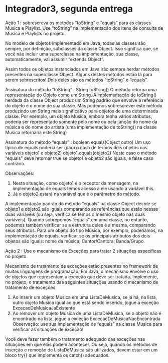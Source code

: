 # Integrador3, segunda entrega

Ação 1 : sobrescreva os métodos “toString” e “equals” para as classes Musica e Playlist.
Use “toString” na implementação dos itens de consulta de Musica e Playlists no projeto.

No modelo de objetos implementado em Java, todas as classes são sempre, por
definição, subclasses da classe Object. Isso significa que, se você não incluir uma superclasse
na implementação, sua classe, automaticamente, vai assumir “extends Object”. 

Assim todos os objetos instanciados em Java irão sempre herdar métodos presentes na
superclasse Object. Alguns destes métodos estão lá para serem sobrescritos! Dois deles são os
métodos “toString” e “equals”.

Assinatura do método “toString” : String toString()
O método retorna uma representação do Objeto como um String.
A implementação de toString() herdada da classe Object produz um String padrão que envolve
a referência do objeto e o nome de sua classe. Mas podemos sobrescrever este método
produzindo um String mais significativo para objetos de uma determinada classe.
Por exemplo, um objeto Musica, embora tenha vários atributos, poderia ser representado
somente pelo nome ou pela junção do nome da música e do nome do artista (uma
implementação de toString() na classe Musica retornaria este String)


Assinatura do método “equals” : boolean equals(Object outro)
Um uso típico de equals poderia ser (para o caso de termos dois objetos nas variáveis objeto1 e
objeto2)
  objeto1.equals(objeto2)
Neste caso o método “equals” deve retornar true se objeto1 e objeto2 são iguais, e false caso
contrário.

Observações:
1. Nesta situação, como objeto1 é o receptor da mensagem, na implementação de equals temos acesso a ele usando a variável this.
2. Já o objeto2 estará na variável que é o parâmetro do método.
  
A implementação padrão do método “equals” na classe Object decide se objeto1 e objeto2 são
iguais comparando as referências que estão nessas duas variáveis (ou seja, verifica se temos o
mesmo objeto nas duas variáveis).
Quando sobrepomos “equals” em uma classe, no entanto, podemos também verificar se a
estrutura deles é a mesma, comparando seus atributos. Para um objeto do tipo Música, por
exemplo, poderíamos, na implementação de equals, verificar se os principais atributos dos dois
objetos são iguais: nome da música; Cantor/Cantora; Banda/Grupo.

Ação 2 : Use o mecanismo de Exceções para tratar 2 situações específicas no projeto

Mecanismo de tratamento de exceções estão presentes no framework de muitas linguagens de
programação. Em Java, o mecanismo envolve o uso de objetos que representam a exceção que
deve ser tratada.
Implemente, no projeto, o tratamento das seguintes situações usando o mecanismo de
tratamento de exceções:
1. Ao inserir um objeto Musica em uma ListaDeMusica, se já há, na lista, outro objeto
Musica igual ao que está sendo inserido, jogue a exceção ExcecaoDeMusicaJaExistente
2. Ao remover um objeto Musica de uma ListaDeMusica, se o objeto não é encontrado na
lista, jogue a exceção ExcecaoDeMusicaNaoEncontrada
Observação: use sua implementação de “equals” na classe Musica para verificar as situações
de exceção!

Você deve fazer também o tratamento adequado das exceções nas situações em que elas podem
acontecer. Ou seja, quando os métodos de inserção e remoção de ListaDeMusica são utilizados,
devem estar em um bloco try{} que implementa os catch() adequados.
